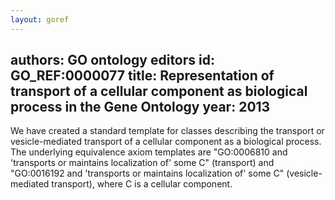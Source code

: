 ```yaml
---
layout: goref
--- 
```

authors: GO ontology editors
id: GO_REF:0000077
title: Representation of transport of a cellular component as biological process in the Gene Ontology
year: 2013
---

We have created a standard template for classes describing the transport or vesicle-mediated transport of a cellular component as a biological process. The underlying equivalence axiom templates are "GO:0006810 and 'transports or maintains localization of' some C" (transport) and "GO:0016192 and 'transports or maintains localization of' some C" (vesicle-mediated transport), where C is a cellular component.
